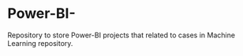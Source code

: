 # Power-BI-
Repository to store Power-BI projects that related to cases in Machine Learning repository.
